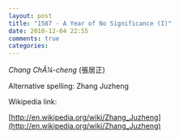 ```yaml
---
layout: post
title: "1587 - A Year of No Significance (I)"
date: 2010-12-04 22:55
comments: true
categories: 
---
```


*Chang ChÃ¼-cheng* (張居正)


Alternative spelling: Zhang Juzheng


Wikipedia link: 

[http://en.wikipedia.org/wiki/Zhang_Juzheng](http://en.wikipedia.org/wiki/Zhang_Juzheng)

